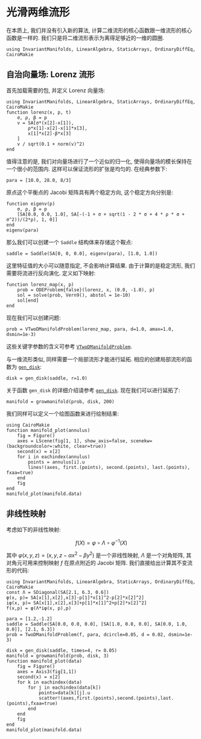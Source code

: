 # 光滑两维流形

在本质上, 我们并没有引入新的算法, 计算二维流形的核心函数跟一维流形的核心函数是一样的. 我们只是将二维流形表示为离得足够近的一维的圆圈.

```@setup lorenz
using InvariantManifolds, LinearAlgebra, StaticArrays, OrdinaryDiffEq, CairoMakie
```
## 自治向量场: Lorenz 流形
首先加载需要的包, 并定义 Lorenz 向量场:
```@repl lorenz
using InvariantManifolds, LinearAlgebra, StaticArrays, OrdinaryDiffEq, CairoMakie
function lorenz(x, p, t)
    σ, ρ, β = p
    v = SA[σ*(x[2]-x[1]),
        ρ*x[1]-x[2]-x[1]*x[3],
        x[1]*x[2]-β*x[3]
    ]
    v / sqrt(0.1 + norm(v)^2)
end
```

值得注意的是, 我们对向量场进行了一个近似的归一化, 使得向量场的模长保持在一个很小的范围内. 这样可以保证流形的扩张是均匀的. 在经典参数下:
```@repl lorenz
para = [10.0, 28.0, 8/3]
```
原点这个平衡点的 Jacobi 矩阵具有两个稳定方向, 这个稳定方向分别是:
```@example lorenz
function eigenv(p)
    σ, ρ, β = p
    [SA[0.0, 0.0, 1.0], SA[-(-1 + σ + sqrt(1 - 2 * σ + 4 * ρ * σ + σ^2))/(2*ρ), 1, 0]]
end
eigenv(para)
```
那么我们可以创建一个 `Saddle` 结构体来存储这个鞍点:
```@repl lorenz
saddle = Saddle(SA[0, 0, 0.0], eigenv(para), [1.0, 1.0])
```
这里特征值的大小可以随意指定, 不会影响计算结果. 由于计算的是稳定流形, 我们需要将流进行反向演化. 定义如下映射:
```@repl lorenz
function lorenz_map(x, p)
    prob = ODEProblem{false}(lorenz, x, (0.0, -1.0), p)
    sol = solve(prob, Vern9(), abstol = 1e-10)
    sol[end]
end
```

现在我们可以创建问题:
```@repl lorenz
prob = VTwoDManifoldProblem(lorenz_map, para, d=1.0, amax=1.0, dsmin=1e-3)
```
这些关键字参数的含义可参考 [`VTwoDManifoldProblem`](@ref).

与一维流形类似, 同样需要一个局部流形才能进行延拓. 相应的创建局部流形的函数为 [`gen_disk`](@ref):
```@repl lorenz
disk = gen_disk(saddle, r=1.0)
```
关于函数 `gen_disk` 的详细介绍请参考 [`gen_disk`](@ref). 现在我们可以进行延拓了:
```@repl lorenz
manifold = growmanifold(prob, disk, 200)
```

我们同样可以定义一个绘图函数来进行绘制结果:
```@example lorenz
using CairoMakie
function manifold_plot(annulus)
    fig = Figure()
    axes = LScene(fig[1, 1], show_axis=false, scenekw=(backgroundcolor=:white, clear=true))
    second(x) = x[2]
    for i in eachindex(annulus)
        points = annulus[i].u
        lines!(axes, first.(points), second.(points), last.(points), fxaa=true)
    end
    fig
end
manifold_plot(manifold.data)
```


## 非线性映射

考虑如下的非线性映射:

```math
f(X)=\varphi\circ\Lambda\circ\varphi^{-1}(X)
```
其中 $\varphi(x,y,z)=(x,y,z-\alpha x^2-\beta y^2)$ 是一个非线性映射, $\Lambda$ 是一个对角矩阵, 其对角元可用来控制映射 $f$ 在原点附近的 Jacobi 矩阵. 我们直接给出计算其不变流形的代码:
```@example nonlinearmap
using InvariantManifolds, LinearAlgebra, StaticArrays, OrdinaryDiffEq, CairoMakie
const Λ = SDiagonal(SA[2.1, 6.3, 0.6])
φ(x, p)= SA[x[1],x[2],x[3]-p[1]*x[1]^2-p[2]*x[2]^2]
iφ(x, p)= SA[x[1],x[2],x[3]+p[1]*x[1]^2+p[2]*x[2]^2]
f(x,p) = φ(Λ*iφ(x, p),p)

para = [1.2,-1.2]
saddle = Saddle(SA[0.0, 0.0, 0.0], [SA[1.0, 0.0, 0.0], SA[0.0, 1.0, 0.0]], [2.1, 6.3])
prob = TwoDManifoldProblem(f, para, dcircle=0.05, d = 0.02, dsmin=1e-3)

disk = gen_disk(saddle, times=4, r= 0.05)
manifold = growmanifold(prob, disk, 3)
function manifold_plot(data)
    fig = Figure()
    axes = Axis3(fig[1,1])
    second(x) = x[2]
    for k in eachindex(data)
        for j in eachindex(data[k])
            points=data[k][j].u
            scatter!(axes,first.(points),second.(points),last.(points),fxaa=true)
        end
    end
    fig
end
manifold_plot(manifold.data)
```